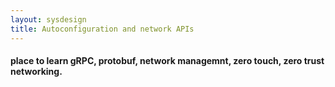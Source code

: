 ```yaml
---
layout: sysdesign
title: Autoconfiguration and network APIs
---
```


#### place to learn gRPC, protobuf, network managemnt, zero touch, zero trust networking.
